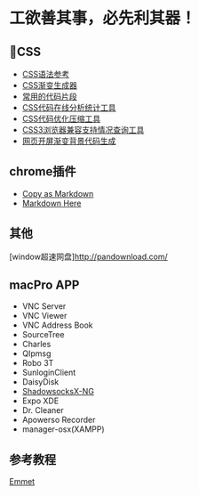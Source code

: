 # 工欲善其事，必先利其器！

## CSS

+ [CSS语法参考](https://tympanus.net/codrops/css_reference/)
+ [CSS渐变生成器](http://www.colorzilla.com/gradient-editor/)
+ [常用的代码片段](https://css-tricks.com/snippets/javascript/)
+ [CSS代码在线分析统计工具](http://cssstats.com/)
+ [CSS代码优化压缩工具](https://github.com/stoyan/cssshrink)
+ [CSS3浏览器兼容支持情况查询工具](https://caniuse.com/#cats=CSS)
+ [网页开屏渐变背景代码生成](https://www.gradient-animator.com/)

## chrome插件

* [Copy as Markdown](https://chrome.google.com/webstore/detail/copy-as-markdown/fkeaekngjflipcockcnpobkpbbfbhmdn)
* [Markdown Here](https://chrome.google.com/webstore/detail/markdown-here/elifhakcjgalahccnjkneoccemfahfoa/related)


## 其他

[window超速网盘]http://pandownload.com/


## macPro APP

* VNC Server
* VNC Viewer
* VNC Address Book
* SourceTree
* Charles
* QIpmsg
* Robo 3T
* SunloginClient
* DaisyDisk
* [ShadowsocksX-NG](https://github.com/shadowsocks/ShadowsocksX-NG)
* Expo XDE
* Dr. Cleaner
* Apowerso Recorder
* manager-osx(XAMPP)


## 参考教程

[Emmet](https://www.w3cplus.com/tools/emmet-cheat-sheet.html)